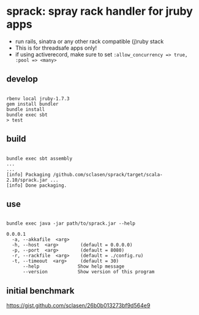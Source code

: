 # sprack: spray rack handler for jruby apps

* run rails, sinatra or any other rack compatible (j)ruby stack
* This is for threadsafe apps only!
* if using activerecord, make sure to set `:allow_concurrency => true, :pool => <many>` 


## develop

```

rbenv local jruby-1.7.3
gem install bundler
bundle install
bundle exec sbt
> test

```

## build

```

bundle exec sbt assembly
...
...
[info] Packaging /github.com/sclasen/sprack/target/scala-2.10/sprack.jar ...
[info] Done packaging.

```

## use

```

bundle exec java -jar path/to/sprack.jar --help

0.0.0.1
  -a, --akkafile  <arg>
  -h, --host  <arg>        (default = 0.0.0.0)
  -p, --port  <arg>        (default = 8080)
  -r, --rackfile  <arg>    (default = ./config.ru)
  -t, --timeout  <arg>     (default = 30)
      --help              Show help message
      --version           Show version of this program

```

## initial benchmark

https://gist.github.com/sclasen/26b0b013273bf9d564e9


